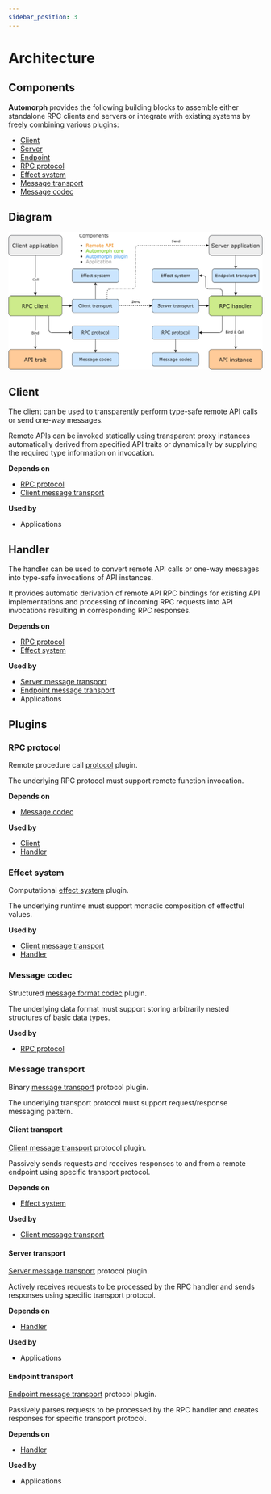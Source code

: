 ```yaml
---
sidebar_position: 3
---
```


# Architecture

## Components

**Automorph** provides the following building blocks to assemble either standalone RPC clients and servers or integrate with existing systems by freely combining various plugins:

* [Client](/api/automorph/RpcClient.html)
* [Server](/api/automorph/RpcServer.html)
* [Endpoint](/api/automorph/RpcEndpoint.html)
* [RPC protocol](/api/automorph/spi/RpcProtocol.html)
* [Effect system](/api/automorph/spi/EffectSystem.html)
* [Message transport](/api/automorph/spi/MessageTransport.html)
* [Message codec](/api/automorph/spi/MessageCodec.html)

## Diagram

![architecture](images/architecture.jpg)

## Client

The client can be used to transparently perform type-safe remote API calls or send one-way messages.

Remote APIs can be invoked statically using transparent proxy instances automatically derived from specified API traits or dynamically by supplying the required type information on invocation.

**Depends on**

* [RPC protocol](/api/automorph/spi/RpcProtocol.html)
* [Client message transport](/api/automorph/spi/ClientMessageTransport.html)

**Used by**

* Applications

## Handler

The handler can be used to convert remote API calls or one-way messages into type-safe invocations of API instances.

It provides automatic derivation of remote API RPC bindings for existing API implementations and
processing of incoming RPC requests into API invocations resulting in corresponding RPC responses.

**Depends on**

* [RPC protocol](/api/automorph/spi/RpcProtocol.html)
* [Effect system](/api/automorph/spi/EffectSystem.html)

**Used by**

* [Server message transport](/api/automorph/spi/transport/ServerMessageTransport.html)
* [Endpoint message transport](/api/automorph/spi/transport/EndpointMessageTransport.html)
* Applications

## Plugins

### RPC protocol

Remote procedure call [protocol](/api/automorph/spi/RpcProtocol.html) plugin.

The underlying RPC protocol must support remote function invocation.

**Depends on**

* [Message codec](/api/automorph/spi/MessageCodec.html)

**Used by**

* [Client](/api/automorph/Client.html)
* [Handler](/api/automorph/Handler.html)

### Effect system

Computational [effect system](/api/automorph/spi/EffectSystem.html) plugin.

The underlying runtime must support monadic composition of effectful values.

**Used by**

* [Client message transport](/api/automorph/spi/ClientMessageTransport.html)
* [Handler](/api/automorph/Handler.html)

### Message codec

Structured [message format codec](/api/automorph/spi/MessageCodec.html) plugin.

The underlying data format must support storing arbitrarily nested structures of basic data types.

**Used by**

* [RPC protocol](/api/automorph/spi/RpcProtocol.html)

### Message transport

Binary [message transport](/api/automorph/spi/MessageTransport.html) protocol plugin.

The underlying transport protocol must support request/response messaging pattern.

#### Client transport

[Client message transport](/api/automorph/spi/transport/ClientMessageTransport.html) protocol plugin.

Passively sends requests and receives responses to and from a remote endpoint using specific transport protocol.

**Depends on**

* [Effect system](/api/automorph/spi/EffectSystem.html)

**Used by**

* [Client message transport](/api/automorph/spi/ClientMessageTransport.html)

#### Server transport

[Server message transport](/api/automorph/spi/transport/ServerMessageTransport.html) protocol plugin.

Actively receives requests to be processed by the RPC handler and sends responses using specific transport protocol.

**Depends on**

* [Handler](/api/automorph/Handler.html)

**Used by**

* Applications

#### Endpoint transport

[Endpoint message transport](/api/automorph/spi/transport/EndpointMessageTransport.html) protocol plugin.

Passively parses requests to be processed by the RPC handler and creates responses for specific transport protocol.

**Depends on**

* [Handler](/api/automorph/Handler.html)

**Used by**

* Applications
